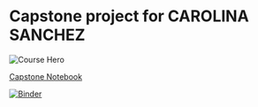 # Capstone project for CAROLINA SANCHEZ

![Course Hero](images/hero.png)

[Capstone Notebook](./capstone.ipynb)

<!--- In the next line add the URL generated by Binder in the page --->

[![Binder](https://mybinder.org/badge_logo.svg)](https://mybinder.org/)
